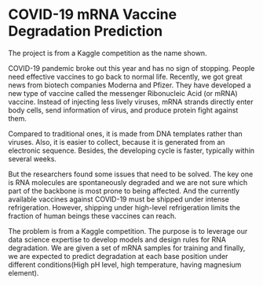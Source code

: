 # COVID-19 mRNA Vaccine Degradation Prediction
The project is from a Kaggle competition as the name shown. 

COVID-19 pandemic broke out this year and has no sign of stopping. People need effective vaccines to go back to normal life. Recently, we got great news from biotech companies Moderna and Pfizer. They have developed a new type of vaccine called the messenger Ribonucleic Acid (or mRNA) vaccine. Instead of injecting less lively viruses, mRNA strands directly enter body cells, send information of virus, and produce protein fight against them.

Compared to traditional ones, it is made from DNA templates rather than viruses. Also, it is easier to collect, because it is generated from an electronic sequence. Besides, the developing cycle is faster, typically within several weeks.

But the researchers found some issues that need to be solved. The key one is RNA molecules are spontaneously degraded and we are not sure which part of the backbone is most prone to being affected. And the currently available vaccines against COVID-19 must be shipped under intense refrigeration.  However, shipping under high-level refrigeration limits the fraction of human beings these vaccines can reach.

The problem is from a Kaggle competition. The purpose is to leverage our data science expertise to develop models and design rules for RNA degradation. We are given a set of mRNA samples for training and finally, we are expected to predict degradation at each base position under different conditions(High pH level, high temperature, having magnesium element).
